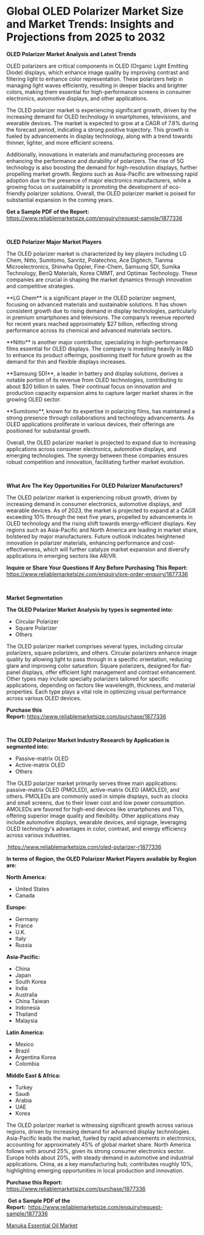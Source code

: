 <p><h1>Global OLED Polarizer Market Size and Market Trends: Insights and Projections from 2025 to 2032</h1></p><p><strong>OLED Polarizer Market Analysis and Latest Trends</strong></p>
<p><p>OLED polarizers are critical components in OLED (Organic Light Emitting Diode) displays, which enhance image quality by improving contrast and filtering light to enhance color representation. These polarizers help in managing light waves efficiently, resulting in deeper blacks and brighter colors, making them essential for high-performance screens in consumer electronics, automotive displays, and other applications.</p><p>The OLED polarizer market is experiencing significant growth, driven by the increasing demand for OLED technology in smartphones, televisions, and wearable devices. The market is expected to grow at a CAGR of 7.8% during the forecast period, indicating a strong positive trajectory. This growth is fueled by advancements in display technology, along with a trend towards thinner, lighter, and more efficient screens. </p><p>Additionally, innovations in materials and manufacturing processes are enhancing the performance and durability of polarizers. The rise of 5G technology is also boosting the demand for high-resolution displays, further propelling market growth. Regions such as Asia-Pacific are witnessing rapid adoption due to the presence of major electronics manufacturers, while a growing focus on sustainability is promoting the development of eco-friendly polarizer solutions. Overall, the OLED polarizer market is poised for substantial expansion in the coming years.</p></p>
<p><strong>Get a Sample PDF of the Report:&nbsp;</strong> <a href="https://www.reliablemarketsize.com/enquiry/request-sample/1877336?utm_campaign=3029&utm_medium=2&utm_source=Github&utm_content=ia&utm_term=01042025&utm_id=oled-polarizer">https://www.reliablemarketsize.com/enquiry/request-sample/1877336</a></p>
<p>&nbsp;</p>
<p><strong>OLED Polarizer Major Market Players</strong></p>
<p><p>The OLED polarizer market is characterized by key players including LG Chem, Nitto, Sumitomo, Sanritz, Polatechno, Ace Digitech, Tianma Microelectronics, Shinwha Oppler, Fine-Chem, Samsung SDI, Sumika Technology, BenQ Materials, Korea CMMT, and Optimax Technology. These companies are crucial in shaping the market dynamics through innovation and competitive strategies.</p><p>**LG Chem** is a significant player in the OLED polarizer segment, focusing on advanced materials and sustainable solutions. It has shown consistent growth due to rising demand in display technologies, particularly in premium smartphones and televisions. The company’s revenue reported for recent years reached approximately $27 billion, reflecting strong performance across its chemical and advanced materials sectors.</p><p>**Nitto** is another major contributor, specializing in high-performance films essential for OLED displays. The company is investing heavily in R&D to enhance its product offerings, positioning itself for future growth as the demand for thin and flexible displays increases. </p><p>**Samsung SDI**, a leader in battery and display solutions, derives a notable portion of its revenue from OLED technologies, contributing to about $20 billion in sales. Their continual focus on innovation and production capacity expansion aims to capture larger market shares in the growing OLED sector.</p><p>**Sumitomo**, known for its expertise in polarizing films, has maintained a strong presence through collaborations and technology advancements. As OLED applications proliferate in various devices, their offerings are positioned for substantial growth.</p><p>Overall, the OLED polarizer market is projected to expand due to increasing applications across consumer electronics, automotive displays, and emerging technologies. The synergy between these companies ensures robust competition and innovation, facilitating further market evolution.</p></p>
<p>&nbsp;</p>
<p><strong>What Are The Key Opportunities For OLED Polarizer Manufacturers?</strong></p>
<p><p>The OLED polarizer market is experiencing robust growth, driven by increasing demand in consumer electronics, automotive displays, and wearable devices. As of 2023, the market is projected to expand at a CAGR exceeding 10% through the next five years, propelled by advancements in OLED technology and the rising shift towards energy-efficient displays. Key regions such as Asia-Pacific and North America are leading in market share, bolstered by major manufacturers. Future outlook indicates heightened innovation in polarizer materials, enhancing performance and cost-effectiveness, which will further catalyze market expansion and diversify applications in emerging sectors like AR/VR.</p></p>
<p><strong>Inquire or Share Your Questions If Any Before Purchasing This Report:</strong> <a href="https://www.reliablemarketsize.com/enquiry/pre-order-enquiry/1877336?utm_campaign=3029&utm_medium=2&utm_source=Github&utm_content=ia&utm_term=01042025&utm_id=oled-polarizer">https://www.reliablemarketsize.com/enquiry/pre-order-enquiry/1877336</a></p>
<p>&nbsp;</p>
<p><strong>Market Segmentation</strong></p>
<p><strong>The OLED Polarizer Market Analysis by types is segmented into:</strong></p>
<p><ul><li>Circular Polarizer</li><li>Square Polarizer</li><li>Others</li></ul></p>
<p><p>The OLED polarizer market comprises several types, including circular polarizers, square polarizers, and others. Circular polarizers enhance image quality by allowing light to pass through in a specific orientation, reducing glare and improving color saturation. Square polarizers, designed for flat-panel displays, offer efficient light management and contrast enhancement. Other types may include specialty polarizers tailored for specific applications, depending on factors like wavelength, thickness, and material properties. Each type plays a vital role in optimizing visual performance across various OLED devices.</p></p>
<p><strong>Purchase this Report:&nbsp;</strong><a href="https://www.reliablemarketsize.com/purchase/1877336?utm_campaign=3029&utm_medium=2&utm_source=Github&utm_content=ia&utm_term=01042025&utm_id=oled-polarizer">https://www.reliablemarketsize.com/purchase/1877336</a></p>
<p>&nbsp;</p>
<p><strong>The OLED Polarizer Market Industry Research by Application is segmented into:</strong></p>
<p><ul><li>Passive-matrix OLED</li><li>Active-matrix OLED</li><li>Others</li></ul></p>
<p><p>The OLED polarizer market primarily serves three main applications: passive-matrix OLED (PMOLED), active-matrix OLED (AMOLED), and others. PMOLEDs are commonly used in simple displays, such as clocks and small screens, due to their lower cost and low power consumption. AMOLEDs are favored for high-end devices like smartphones and TVs, offering superior image quality and flexibility. Other applications may include automotive displays, wearable devices, and signage, leveraging OLED technology's advantages in color, contrast, and energy efficiency across various industries.</p></p>
<p><a href="https://www.reliablemarketsize.com/oled-polarizer-r1877336?utm_campaign=3029&utm_medium=2&utm_source=Github&utm_content=ia&utm_term=01042025&utm_id=oled-polarizer">&nbsp;https://www.reliablemarketsize.com/oled-polarizer-r1877336</a></p>
<p><strong>In terms of Region, the OLED Polarizer Market Players available by Region are:</strong></p>
<p>
    <p> <strong> North America: </strong>
        <ul>
            <li>United States</li>
            <li>Canada</li>
        </ul>
        </p> 
    <p> <strong> Europe: </strong>
        <ul>
            <li>Germany</li>
            <li>France</li>
            <li>U.K.</li>
            <li>Italy</li>
            <li>Russia</li>
        </ul>
        </p> 
    <p> <strong> Asia-Pacific: </strong>
        <ul>
            <li>China</li>
            <li>Japan</li>
            <li>South Korea</li>
            <li>India</li>
            <li>Australia</li>
            <li>China Taiwan</li>
            <li>Indonesia</li>
            <li>Thailand</li>
            <li>Malaysia</li>
        </ul>
        </p> 
    <p> <strong> Latin America: </strong>
        <ul>
            <li>Mexico</li>
            <li>Brazil</li>
            <li>Argentina Korea</li>
            <li>Colombia</li>
        </ul>
        </p> 
    <p> <strong> Middle East & Africa: </strong>
        <ul>
            <li>Turkey</li>
            <li>Saudi</li>
            <li>Arabia</li>
            <li>UAE</li>
            <li>Korea</li>
        </ul>
    </p>
    </p>
<p><p>The OLED polarizer market is witnessing significant growth across various regions, driven by increasing demand for advanced display technologies. Asia-Pacific leads the market, fueled by rapid advancements in electronics, accounting for approximately 45% of global market share. North America follows with around 25%, given its strong consumer electronics sector. Europe holds about 20%, with steady demand in automotive and industrial applications. China, as a key manufacturing hub, contributes roughly 10%, highlighting emerging opportunities in local production and innovation.</p></p>
<p><strong>Purchase this Report: </strong><a href="https://www.reliablemarketsize.com/purchase/1877336?utm_campaign=3029&utm_medium=2&utm_source=Github&utm_content=ia&utm_term=01042025&utm_id=oled-polarizer">https://www.reliablemarketsize.com/purchase/1877336</a></p>
<p>&nbsp;<strong>Get a Sample PDF of the Report:&nbsp;&nbsp;</strong><a href="https://www.reliablemarketsize.com/enquiry/request-sample/1877336?utm_campaign=3029&utm_medium=2&utm_source=Github&utm_content=ia&utm_term=01042025&utm_id=oled-polarizer">https://www.reliablemarketsize.com/enquiry/request-sample/1877336</a></p>
<p><strong></strong></p>
<p><p><a href="https://github.com/shewlisapsai/Market-Research-Report-List-1/blob/main/manuka-essential-oil-market.md?utm_campaign=3029&utm_medium=2&utm_source=Github&utm_content=ia&utm_term=01042025&utm_id=oled-polarizer">Manuka Essential Oil Market</a></p></p>